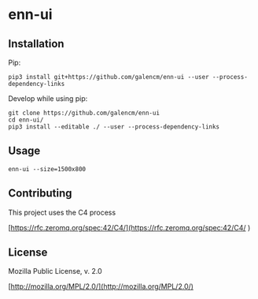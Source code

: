 # enn-ui

## Installation

Pip:

```
pip3 install git+https://github.com/galencm/enn-ui --user --process-dependency-links
```

Develop while using pip:

```
git clone https://github.com/galencm/enn-ui
cd enn-ui/
pip3 install --editable ./ --user --process-dependency-links
```

## Usage

```
enn-ui --size=1500x800
```

## Contributing
This project uses the C4 process 

[https://rfc.zeromq.org/spec:42/C4/](https://rfc.zeromq.org/spec:42/C4/
)

## License
Mozilla Public License, v. 2.0

[http://mozilla.org/MPL/2.0/](http://mozilla.org/MPL/2.0/)


